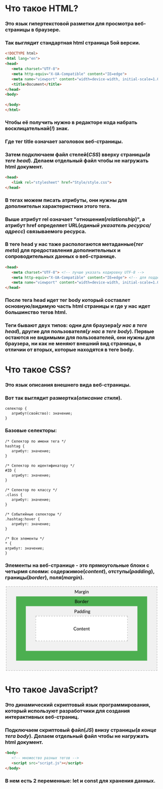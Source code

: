 ﻿# Что такое HTML? 

### Это язык гипертекстовой разметки для просмотра веб-страницы в браузере.

### Так выглядит стандартная html страница 5ой версии.

```html
<!DOCTYPE html>
<html lang="en">
<head>
   <meta charset="UTF-8">
   <meta http-equiv="X-UA-Compatible" content="IE=edge">
   <meta name="viewport" content="width=device-width, initial-scale=1.0">
   <title>Document</title>
</head>
<body>
   
</body>
</html>
```
### Чтобы её получить нужно в редакторе кода набрать восклицательнай(*!*) знак.

### Где тег **title** означает заголовок веб-страницы.

### Затем подключаем файл стелей(*CSS*) вверху страницы(*в теге head*). Делаем отдельный файл чтобы не нагружать html документ.

```html
<head>
   <link rel="stylesheet" href="Style/style.css">
</head>
```
### В тегах можем писать атрибуты, они нужны для дополнительн характеристики этого тега.
### Выше атрибут **rel** означает "отношения(*relationship*)", а атрибут **href** определяет URL(*единый указатель ресурса/адресс*) связываемого ресурса.

### В теге **head** у нас таже распологаются метаданные(*тег meta*) для предоставления дополнительных и сопроводительных данных о веб-странице.
```html
<head>
   <meta charset="UTF-8"> <!-- лучше указать кодировку UTF-8 -->
   <meta http-equiv="X-UA-Compatible" content="IE=edge"> <!-- для поддержки старых браузеров -->
   <meta name="viewport" content="width=device-width, initial-scale=1.0"> <!-- контроль масштаба отображения страницы, величина независящая от разрешения экрана -->
</head>
```

### После тега **head** идет тег **body** который составлет основную/видимую часть html страницы и где у нас идет большинство тегов html.

### Теги бывают двух типов: одни для браузера(*у нас в теге head*), другие для пользователя(*у нас в теге body*). Первые остаются не видимыми для пользователей, они нужны для браузера, ни как не меняют внешний вид страницы, в отличии от вторых, которые находятся в теге **body**.
# Что такое CSS?

### Это язык описания внешнего вида веб-страницы.

### Вот так выглядит размертка(*описание стиля*).

```
селектор {
   атрибут(свойство): значение;
}
```
### Базовые селекторы:
```
/* Селектор по имени тега */
hashtag {
   атрибут: значение;
}

/* Селектор по идентификатору */
#ID {
   атрибут: значение;
}

/* Селектор по классу */
.class {
   атрибут: значение;
}

/* Событийные селекторы */
.hashtag:hover {
   атрибут: значение;
}

/* Все элементы */
* {
атрибут: значение;
}
```
### Элементы на веб-странице - это прямоугольные блоки с четырмя слоями: содержимое(*content*), отступы(*padding*), границы(*border*), поля(*margin*).

<img src="https://github.com/frontsteron/Pet-projects/blob/main/What%20is%20HTML%2C%20CSS%20%2B%20JS/Img/CSSBoxModel.png" alt="CSS Box Model image" width="1200"/>

# Что такое JavaScript?

###  Это динамический скриптовый язык программирования, который используют разработчики для создания интерактивных веб-страниц.

### Подключаем скриптовый файл(*JS*) внизу страницы(*в конце тега body*). Делаем отдельный файл чтобы не нагружать html документ.

```html
<body>
   <!-- множество разных тегов -->
   <script src="script.js"></script>
</body>
```

### В нем есть 2 переменные: **let** и **const** для хранения данных.